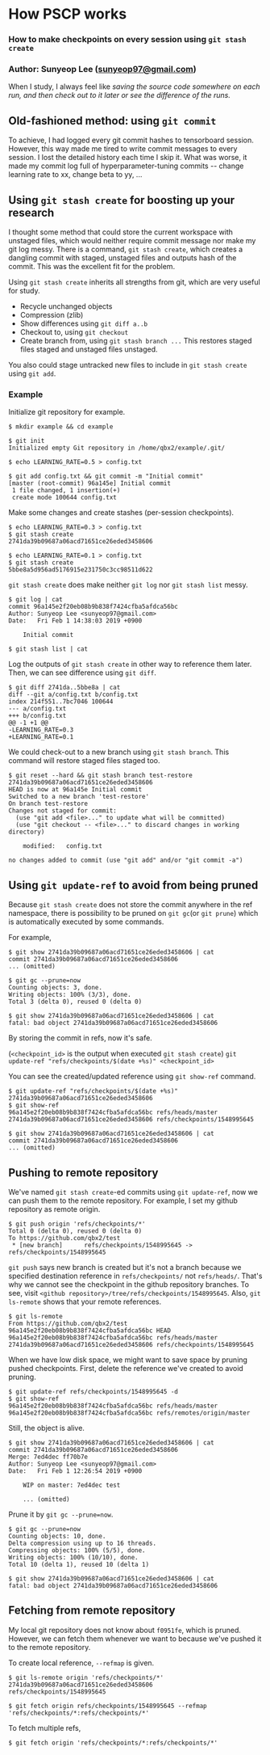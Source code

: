 # How PSCP works

### How to make checkpoints on every session using `git stash create`
### Author: Sunyeop Lee (sunyeop97@gmail.com)

When I study, I always feel like *saving the source code somewhere on each run, and then check out to it later or see the difference of the runs.*

## Old-fashioned method: using `git commit`

To achieve, I had logged every git commit hashes to tensorboard session. However, this way made me tired to write commit messages to every session. I lost the detailed history each time I skip it. What was worse, it made my commit log full of hyperparameter-tuning commits -- change learning rate to xx, change beta to yy, ...

## Using `git stash create` for boosting up your research

I thought some method that could store the current workspace with unstaged files, which would neither require commit message nor make my git log messy. There is a command, `git stash create`, which creates a dangling commit with staged, unstaged files and outputs hash of the commit. This was the excellent fit for the problem.

Using `git stash create` inherits all strengths from git, which are very useful for study.

* Recycle unchanged objects
* Compression (zlib)
* Show differences using `git diff a..b`
* Checkout to, using `git checkout`
* Create branch from, using `git stash branch ...` This restores staged files staged and unstaged files unstaged.

You also could stage untracked new files to include in `git stash create` using `git add`.

### Example

Initialize git repository for example.

```
$ mkdir example && cd example

$ git init
Initialized empty Git repository in /home/qbx2/example/.git/

$ echo LEARNING_RATE=0.5 > config.txt

$ git add config.txt && git commit -m "Initial commit"
[master (root-commit) 96a145e] Initial commit
 1 file changed, 1 insertion(+)
 create mode 100644 config.txt
```

Make some changes and create stashes (per-session checkpoints).

```
$ echo LEARNING_RATE=0.3 > config.txt
$ git stash create
2741da39b09687a06acd71651ce26eded3458606

$ echo LEARNING_RATE=0.1 > config.txt
$ git stash create
5bbe8a5d956ad5176915e231750c3cc98511d622
```

`git stash create` does make neither `git log` nor `git stash list` messy.

```
$ git log | cat
commit 96a145e2f20eb08b9b838f7424cfba5afdca56bc
Author: Sunyeop Lee <sunyeop97@gmail.com>
Date:   Fri Feb 1 14:38:03 2019 +0900

    Initial commit

$ git stash list | cat
```

Log the outputs of `git stash create` in other way to reference them later. Then, we can see difference using `git diff`.

```
$ git diff 2741da..5bbe8a | cat
diff --git a/config.txt b/config.txt
index 214f551..7bc7046 100644
--- a/config.txt
+++ b/config.txt
@@ -1 +1 @@
-LEARNING_RATE=0.3
+LEARNING_RATE=0.1
```

We could check-out to a new branch using `git stash branch`. This command will restore staged files staged too.

```
$ git reset --hard && git stash branch test-restore 2741da39b09687a06acd71651ce26eded3458606
HEAD is now at 96a145e Initial commit
Switched to a new branch 'test-restore'
On branch test-restore
Changes not staged for commit:
  (use "git add <file>..." to update what will be committed)
  (use "git checkout -- <file>..." to discard changes in working directory)

	modified:   config.txt

no changes added to commit (use "git add" and/or "git commit -a")
```

## Using `git update-ref` to avoid from being pruned

Because `git stash create` does not store the commit anywhere in the ref namespace, there is possibility to be pruned on `git gc`(or `git prune`) which is automatically executed by some commands.

For example,

```
$ git show 2741da39b09687a06acd71651ce26eded3458606 | cat
commit 2741da39b09687a06acd71651ce26eded3458606
... (omitted)

$ git gc --prune=now
Counting objects: 3, done.
Writing objects: 100% (3/3), done.
Total 3 (delta 0), reused 0 (delta 0)

$ git show 2741da39b09687a06acd71651ce26eded3458606 | cat
fatal: bad object 2741da39b09687a06acd71651ce26eded3458606
```

By storing the commit in refs, now it's safe.

(`<checkpoint_id>` is the output when executed `git stash create`)
`git update-ref "refs/checkpoints/$(date +%s)" <checkpoint_id>`

You can see the created/updated reference using `git show-ref` command.

```
$ git update-ref "refs/checkpoints/$(date +%s)" 2741da39b09687a06acd71651ce26eded3458606
$ git show-ref
96a145e2f20eb08b9b838f7424cfba5afdca56bc refs/heads/master
2741da39b09687a06acd71651ce26eded3458606 refs/checkpoints/1548995645

$ git show 2741da39b09687a06acd71651ce26eded3458606 | cat
commit 2741da39b09687a06acd71651ce26eded3458606
... (omitted)
```

## Pushing to remote repository

We've named `git stash create`-ed commits using `git update-ref`, now we can push them to the remote repository. For example, I set my github repository as remote origin.

```
$ git push origin 'refs/checkpoints/*'
Total 0 (delta 0), reused 0 (delta 0)
To https://github.com/qbx2/test
 * [new branch]      refs/checkpoints/1548995645 -> refs/checkpoints/1548995645
```

`git push` says new branch is created but it's not a branch because we specified destination reference in `refs/checkpoints/` not `refs/heads/`. That's why we cannot see the checkpoint in the github repository branches. To see, visit `<github repository>/tree/refs/checkpoints/1548995645`. Also, `git ls-remote` shows that your remote references.

```
$ git ls-remote
From https://github.com/qbx2/test
96a145e2f20eb08b9b838f7424cfba5afdca56bc HEAD
96a145e2f20eb08b9b838f7424cfba5afdca56bc refs/heads/master
2741da39b09687a06acd71651ce26eded3458606 refs/checkpoints/1548995645
```

When we have low disk space, we might want to save space by pruning pushed checkpoints.
First, delete the reference we've created to avoid pruning.

```
$ git update-ref refs/checkpoints/1548995645 -d
$ git show-ref
96a145e2f20eb08b9b838f7424cfba5afdca56bc refs/heads/master
96a145e2f20eb08b9b838f7424cfba5afdca56bc refs/remotes/origin/master
```

Still, the object is alive.

```
$ git show 2741da39b09687a06acd71651ce26eded3458606 | cat
commit 2741da39b09687a06acd71651ce26eded3458606
Merge: 7ed4dec ff70b7e
Author: Sunyeop Lee <sunyeop97@gmail.com>
Date:   Fri Feb 1 12:26:54 2019 +0900

    WIP on master: 7ed4dec test

    ... (omitted)
```

Prune it by `git gc --prune=now`.

```
$ git gc --prune=now
Counting objects: 10, done.
Delta compression using up to 16 threads.
Compressing objects: 100% (5/5), done.
Writing objects: 100% (10/10), done.
Total 10 (delta 1), reused 10 (delta 1)

$ git show 2741da39b09687a06acd71651ce26eded3458606 | cat
fatal: bad object 2741da39b09687a06acd71651ce26eded3458606
```

## Fetching from remote repository

My local git repository does not know about `f0951fe`, which is pruned. However, we can fetch them whenever we want to because we've pushed it to the remote repository.

To create local reference, `--refmap` is given.

```
$ git ls-remote origin 'refs/checkpoints/*'
2741da39b09687a06acd71651ce26eded3458606    refs/checkpoints/1548995645

$ git fetch origin refs/checkpoints/1548995645 --refmap 'refs/checkpoints/*:refs/checkpoints/*'
```

To fetch multiple refs,

```
$ git fetch origin 'refs/checkpoints/*:refs/checkpoints/*'
```
